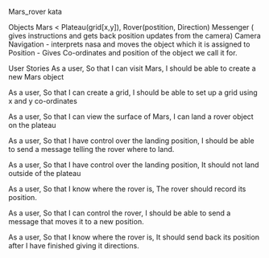 Mars_rover kata

Objects 
Mars < Plateau(grid[x,y]), 
Rover(postition, Direction)
Messenger ( gives instructions and gets back position updates from the camera)
Camera
Navigation - interprets nasa and moves the object which it is assigned to
Position - Gives Co-ordinates and position of the object we call it for.

User Stories
As a user,
So that I can visit Mars, 
I should be able to create a new Mars object




As a user,
So that I can create a grid,
I should be able to set up a grid using x and y co-ordinates

As a user,
So that I can view the surface of Mars,
I can land a rover object on the plateau 

As a user,
So that I have control over the landing position,
I should be able to send a message telling the rover where to land.

As a user,
So that I have control over the landing position,
It should not land outside of the plateau

As a user,
So that I know where the rover is,
The rover should record its position.

As a user,
So that I can control the rover,
I should be able to send a message that moves it to a new position.

As a user,
So that I know where the rover is,
It should send back its position after I have finished giving it directions.